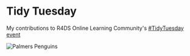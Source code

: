 # Tidy Tuesday

My contributions to R4DS Online Learning Community's [#TidyTuesday event](https://github.com/rfordatascience/tidytuesday)

![Palmers Penguins](https://github.com/bamattre/tidytuesday/blob/master/2020-07-29_palmer_penguins.png)
